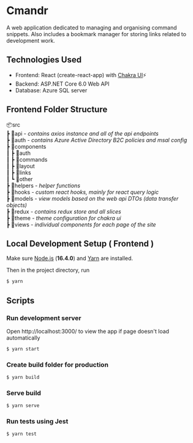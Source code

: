 # Cmandr

A web application dedicated to managing and organising command snippets.
Also includes a bookmark manager for storing links related to development work.

## Technologies Used

- Frontend: React (create-react-app) with [Chakra UI](https://chakra-ui.com/)⚡️
- Backend: ASP.NET Core 6.0 Web API
- Database: Azure SQL server

## Frontend Folder Structure

📦src  
 ┣ 📂api - *contains axios instance and all of the api endpoints*  
 ┣ 📂auth - *contains Azure Active Directory B2C policies and msal config*  
 ┣ 📂components  
 ┃ ┣ 📂auth  
 ┃ ┣ 📂commands  
 ┃ ┣ 📂layout  
 ┃ ┣ 📂links  
 ┃ ┗ 📂other  
 ┣ 📂helpers - *helper functions*  
 ┣ 📂hooks - *custom react hooks, mainly for react query logic*  
 ┣ 📂models - *view models based on the web api DTOs (data transfer objects)*  
 ┣ 📂redux - *contains redux store and all slices*  
 ┣ 📂theme - *theme configuration for chakra ui*  
 ┣ 📂views - *individual components for each page of the site*  

## Local Development Setup ( Frontend )

Make sure [Node.js](https://nodejs.org/en/) (**16.4.0**) and [Yarn](https://yarnpkg.com/) are installed.

Then in the project directory, run
```sh
$ yarn
```
## Scripts
### Run development server
Open http://localhost:3000/ to view the app if page doesn't load automatically
```sh
$ yarn start
```
### Create build folder for production
```sh
$ yarn build
```
### Serve build
```sh
$ yarn serve
```
### Run tests using Jest
```sh
$ yarn test
```
